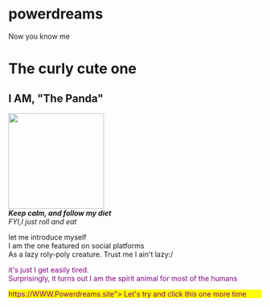 # powerdreams
<html>
<head>
  <tittle> Now you know me</tittle>
<head>
<body>
    <div>
     <h1>The curly cute one</h1>
    <h2>I AM, "The Panda"</h2>
     </div>
    <IMG
SRC="Panda.png"
Width="190"/>
     <br>
    <b><i>Keep calm, and follow my diet</b></I>
       <br>
      <I>FYI,I just roll and eat</I>
    </div>
    <p> let me introduce myself <br>
    I am the one featured on social platforms<br>
    As a lazy roly-poly creature. Trust me I ain't lazy:/
      </p>
      </div>
     <P style ="color: purple">
     it's just I get easily tired.
    <br>
       Surprisingly, it turns out I am the spirit animal for most of the humans
        </p>
        </div>
   <P style="color: purple; background-color: yellow; width 25%>

    It's just I get easily tired.<br>
    Surprisingly,it turns out I am the spirit animal for most of the humans:
          </p>
        </div>
    <h5>we'll keep taking you back to experience the owesomeness:D</h5>
    <a
Href="https://WWW.Powerdreams.site">
 Let's try and click this one more time


